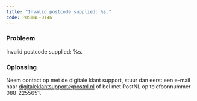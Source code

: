 ```yaml
---
title: "Invalid postcode supplied: %s."
code: POSTNL-0146
---
```

### Probleem

Invalid postcode supplied: %s.

### Oplossing

Neem contact op met de digitale klant support, stuur dan eerst een e-mail naar [digitaleklantsupport@postnl.nl](mailto:digitaleklantsupport@postnl.nl) of bel met PostNL op telefoonnummer 088-2255651.
